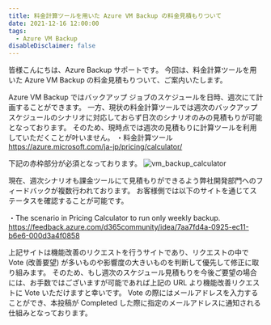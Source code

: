 ```yaml
---
title: 料金計算ツールを用いた Azure VM Backup の料金見積もりついて
date: 2021-12-16 12:00:00
tags:
  - Azure VM Backup
disableDisclaimer: false
---
```


<!-- more -->
皆様こんにちは、Azure Backup サポートです。
今回は、料金計算ツールを用いた Azure VM Backup の料金見積もりついて、ご案内いたします。


Azure VM Backup ではバックアップ ジョブのスケジュールを日時、週次にて計画することができます。
一方、現状の料金計算ツールでは週次のバックアップ スケジュールのシナリオに対応しておらず日次のシナリオのみの見積もりが可能となっております。
そのため、現時点では週次の見積もりに計算ツールを利用していただくことが叶いません。
・料金計算ツール
https://azure.microsoft.com/ja-jp/pricing/calculator/

下記の赤枠部分が必須となっております。
![vm_backup_calculator](https://user-images.githubusercontent.com/71251920/146237377-08217f47-4afa-45d5-a112-7c572e5187cc.png)

現在、週次シナリオも課金ツールにて見積もりができるよう弊社開発部門へのフィードバックが複数行われております。
お客様側では以下のサイトを通じてステータスを確認することが可能です。
 
・The scenario in Pricing Calculator to run only weekly backup.
https://feedback.azure.com/d365community/idea/7aa7fd4a-0925-ec11-b6e6-000d3a4f0858
 
上記サイトは機能改善のリクエストを行うサイトであり、リクエストの中で Vote (改善要望) が多いものや影響度の大きいものを判断して優先して修正に取り組みます。
そのため、もし週次のスケジュール見積もりを今後ご要望の場合には、お手数ではございますが可能であれば上記の URL より機能改善リクエストに Vote いただけますと幸いです。
Vote の際にはメールアドレスを入力することができ、本投稿が Completed した際に指定のメールアドレスに通知される仕組みとなっております。




